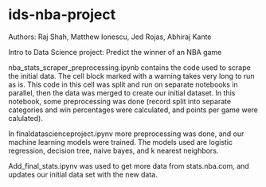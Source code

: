 # ids-nba-project
Authors: Raj Shah, Matthew Ionescu, Jed Rojas, Abhiraj Kante

Intro to Data Science project: Predict the winner of an NBA game

nba_stats_scraper_preprocessing.ipynb contains the code used to scrape the initial data. The cell block marked with a warning takes very long to run as is. This code in this cell was split and run on separate notebooks in parallel, then the data was merged to create our initial dataset. In this notebook, some preprocessing was done (record split into separate categories and win percentages were calculated, and points per game were calulated).

In finaldatascienceproject.ipynv more preprocessing was done, and our machine learning models were trained. The models used are logistic regression, decision tree, naive bayes, and k nearest neighbors. 

Add_final_stats.ipynv was used to get more data from stats.nba.com, and updates our initial data set with the new data. 
